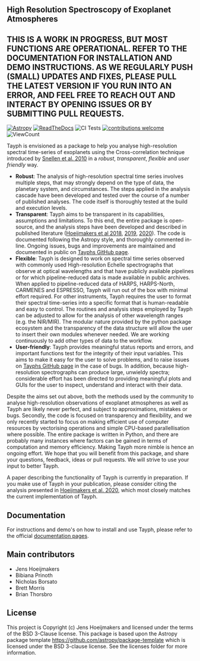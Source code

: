 High Resolution Spectroscopy of Exoplanet Atmospheres
-----------------------------------------------------
THIS IS A WORK IN PROGRESS, BUT MOST FUNCTIONS ARE OPERATIONAL. REFER TO THE DOCUMENTATION FOR INSTALLATION AND DEMO INSTRUCTIONS. AS WE REGULARLY PUSH (SMALL) UPDATES AND FIXES, PLEASE PULL THE LATEST VERSION IF YOU RUN INTO AN ERROR, AND FEEL FREE TO REACH OUT AND INTERACT BY OPENING ISSUES OR BY SUBMITTING PULL REQUESTS.
----------------------------------------------------------------------------------------------------------------------------------

[![Astropy](http://img.shields.io/badge/powered%20by-AstroPy-orange.svg?style=flat)](http://www.astropy.org)
[![ReadTheDocs](https://readthedocs.org/projects/tayph/badge/?version=latest)](https://tayph.readthedocs.io/en/latest/?badge=latest)
![CI Tests](https://github.com/Hoeijmakers/tayph/workflows/CI%20Tests/badge.svg)
[![contributions welcome](https://img.shields.io/badge/contributions-welcome-brightgreen.svg?style=flat)](https://github.com/dwyl/esta/issues)
![ViewCount](https://views.whatilearened.today/views/github/Hoeijmakers/tayph.svg)


Tayph is envisioned as a package to help you analyse high-resolution spectral time-series of exoplanets using the Cross-correlation technique introduced by [Snellen et al. 2010](https://www.nature.com/articles/nature09111) in a *robust*, *transparent*, *flexible* and *user friendly* way.

- **Robust**: The analysis of high-resolution spectral time series involves multiple steps, that may strongly depend on the type of data, the planetary system, and circumstances. The steps applied in the analysis cascade have been developed and tested over the course of a number of published analyses. The code itself is thoroughly tested at the build and execution levels.
- **Transparent**: Tayph aims to be transparent in its capabilities, assumptions and limitations. To this end, the entire package is open-source, and the analysis steps have been developed and described in published literature ([Hoeijmakers et al 2018](https://www.nature.com/articles/s41586-018-0401-y), [2019](https://www.aanda.org/articles/aa/pdf/2019/07/aa35089-19.pdf), [2020](https://www.aanda.org/articles/aa/pdf/2020/09/aa38365-20.pdf)). The code is documented following the Astropy style, and thoroughly commented in-line. Ongoing issues, bugs and improvements are maintained and documented in public on [Tayphs GitHub page](https://github.com/Hoeijmakers/tayph).
- **Flexible**: Tayph is designed to work on spectral time series observed with commonly used High-resolution Echelle spectrographs that observe at optical wavelengths and that have publicly available pipelines or for which pipeline-reduced data is made available in public archives. When applied to pipeline-reduced data of HARPS, HARPS-North, CARMENES and ESPRESSO, Tayph will run out of the box with minimal effort required. For other instruments, Tayph requires the user to format their spectral time-series into a specific format that is human-readable and easy to control. The routines and analysis steps employed by Tayph can be adjusted to allow for the analysis of other wavelength ranges (e.g. the NIR/MIR). The modular nature provided by the python package ecosystem and the transparency of the data structure will allow the user to insert their own modules whenever needed. We are working continuously to add other types of data to the workflow.
- **User-friendly**: Tayph provides meaningful status reports and errors, and important functions test for the integrity of their input variables. This aims to make it easy for the user to solve problems, and to raise issues on [Tayphs GitHub page](https://github.com/Hoeijmakers/tayph) in the case of bugs. In addition, because high-resolution spectrographs can produce large, unwieldy spectra; considerable effort has been directed to providing meaningful plots and GUIs for the user to inspect, understand and interact with their data.

Despite the aims set out above, both the methods used by the community to analyse high-resolution observations of exoplanet atmospheres as well as Tayph are likely never perfect, and subject to approximations, mistakes or bugs. Secondly, the code is focused on transparency and flexibility, and we only recently started to focus on making efficient use of computer resources by vectorising operations and simple CPU-based parallellisation where possible. The entire package is written in Python, and there are probably many instances where factors can be gained in terms of computation and memory efficiency. Making Tayph more nimble is hence an ongoing effort. We hope that you will benefit from this package, and share your questions, feedback, ideas or pull requests. We will strive to use your input to better Tayph.

A paper describing the functionality of Tayph is currently in preparation. If you make use of Tayph in your publication, please consider citing the analysis presented in [Hoeijmakers et al. 2020](https://www.aanda.org/articles/aa/pdf/2020/09/aa38365-20.pdf), which most closely matches the current implementation of Tayph.


Documentation
-------------

For instructions and demo's on how to install and use Tayph, please refer to the official [documentation pages](https://tayph.readthedocs.io/en/latest/).

Main contributors
-----------------

- Jens Hoeijmakers
- Bibiana Prinoth
- Nicholas Borsato
- Brett Morris
- Brian Thorsbro



License
-------

This project is Copyright (c) Jens Hoeijmakers and licensed under
the terms of the BSD 3-Clause license. This package is based upon
the Astropy package template <https://github.com/astropy/package-template>
which is licensed under the BSD 3-clause license. See the licenses folder for
more information.
